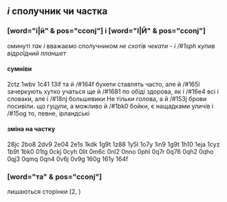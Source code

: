 ## _і_ сполучник чи частка

### [word="і|й" & pos="cconj"] і [word="І|Й" & pos="cconj"]

оминуті _так і_
вважаємо сполучником _не схотів чекати -	і /#1sph	купив відроїдний планшет_


#### сумніви
2ctz
1wbv
1c41
13if
та	й /#164f	букети
ставлять часто, але	й /#165l	зачеркують хутко
учаться ще	й /#1681	по обіді
здорова, як	і /#16e4	всі
і словаки, але	і /#18nj	большевики
Не тільки голова, а	й /#153j	брови посивіли.
що гуцули, а можливо	й /#1bk0	бойки, є нащадками уличів
і /#15og	то, певне, ірландські


#### зміна на частку
28jc
2bo8
2dv9
2e04
2e1s
1kdk
1g9t
1z88
1y5l
1o7y
1in9
1g9t
1h10
1eja
1cyz
1b9t
1bk0
01tg
0ckj
0cyh
0lit
0m6c
0nl2
0nno
0phl
0q7r
0q76
0qh2
0qho
0qj3
0qmq
0qn4
0v6j
0v9g
160g
161y
164f


### [word="та" & pos="cconj"]

лишаються сторінки [2, )
